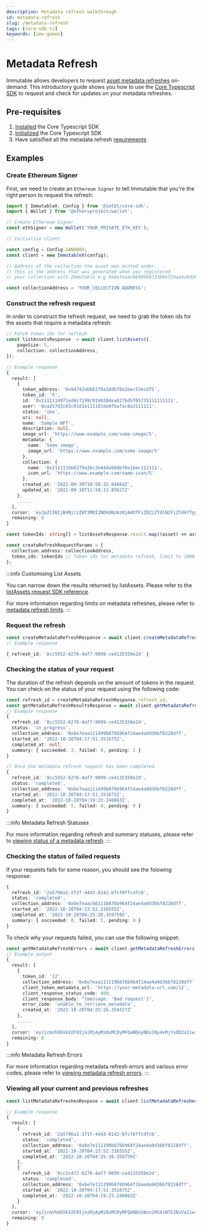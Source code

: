 ```yaml
---
description: Metadata refresh walkthrough
id: metadata-refresh
slug: /metadata-refresh
tags: [core-sdk-ts]
keywords: [imx-games]
---
```


# Metadata Refresh

Immutable allows developers to request [asset metadata refreshes](/docs/asset-metadata-refreshes) on-demand. This introductory guide shows you how to use the [Core Typescript SDK](https://docs.x.immutable.com/sdk-references/core-sdk-ts/1.0.0-beta.3/classes/immutablex.immutablex) to request and check for updates on your metadata refreshes.

## Pre-requisites

1. [Installed](/sdk-docs/core-sdk-ts/installation) the Core Typescript SDK
1. [Initialized](/sdk-docs/core-sdk-ts/initialization) the Core Typescript SDK
1. Have satisified all the metadata refresh [requirements](/docs/asset-metadata-refreshes#requirements)


## Examples

### Create Ethereum Signer

First, we need to create an `Ethereum Signer` to tell Immutable that you're the right person to request the refresh:

```ts
import { ImmutableX, Config } from '@imtbl/core-sdk';
import { Wallet } from '@ethersproject/wallet';

// Create Ethereum Signer
const ethSigner = new Wallet('YOUR_PRIVATE_ETH_KEY');

// Initialize client

const config = Config.SANDBOX;
const client = new ImmutableX(config);

// Address of the collection the asset was minted under.
// This is the address that was generated when you registered
// your collection with Immutable e.g 0x6e7eaac66499b8733964f24ae4a9d36bf8118dff

const collectionAddress = 'YOUR_COLLECTION_ADDRESS';
```

### Construct the refresh request

In order to construct the refresh request, we need to grab the token ids for the assets that require a metadata refresh:

```ts
// Fetch token ids for refresh
const listAssetsResponse  = await client.listAssets({
    pageSize: 5,
    collection: collectionAddress,
});

// Example response
{
  result: [
    {
      token_address: '0x94742ebb6279a3ddb70a1bec53ecd75',
      token_id: '5',
      id: '0x1111114971ed8cf199c019028dea827bd5f05735111111111',
      user: '0xa257d2c65c91d1e111181da9fbafac8a3111111',
      status: 'imx',
      uri: null,
      name: 'Sample NFT',
      description: null,
      image_url: 'https://www.example.com/some-image/5',
      metadata: {
        name: 'Some image',
        image_url: 'https://www.example.com/some-image/5'
      },
      collection: {
        name: '0x111111bb6279a3bc3e44da9ddb70a1bec111111',
        icon_url: 'https://www.example.com/some-icon/5'
      },
      created_at: '2022-09-30T10:58:32.04664Z',
      updated_at: '2022-09-30T11:58:13.85627Z'
    },
    ......
  ],
  cursor: 'eyJpZCI6IjB4NjczZWY3MDI2NDk0NzAzNjA4OTFiZDZiZTdlN2FiZTdkYTgyNzY0MTIyYzVjNTczMTllNTUyMWVkMGRjN2E5YSIsIm5hbWUiOiJMaW5hIiwidXBkYXRlWUiOiJMaW5hIiwidXBkYXR',
  remaining: 0
}

const tokenIds: string[] = listAssetsResponse.result.map((asset) => asset.token_id);

const createRefreshRequestParams = {
  collection_address: collectionAddress,
  token_ids: tokenIds // Token ids for metadata refresh, limit to 1000 per request
};
```


:::info Customising List Assets

You can narrow down the results returned by listAssets. Please refer to the [listAssets request SDK reference](https://docs.x.immutable.com/sdk-references/core-sdk-ts/1.0.0-beta.3/interfaces/index.assetsapilistassetsrequest).

For more information regarding limits on metadata refreshes, please refer to [metadata refresh limits](https://docs.x.immutable.com/docs/asset-metadata-refreshes#metadata-refresh-limits).
:::

### Request the refresh

```ts
const createMetadataRefreshResponse = await client.createMetadataRefresh(ethSigner, createRefreshRequestParams);
// Example response

{ refresh_id: '8cc5552-6276-4af7-9099-ce4135350e2d' }
```

### Checking the status of your request

The duration of the refresh depends on the amount of tokens in the request. You can check on the status of your request using the following code:

```ts
const refresh_id = createMetadataRefreshResponse.refresh_id;
const getMetadataRefreshResultsResponse = await client.getMetadataRefreshResults(ethSigner, refresh_id);
// Example response
{
  refresh_id: '8cc5552-6276-4af7-9099-ce4135350e2d',
  status: 'in_progress',
  collection_address: '0x6e7eaa111499b876b964f24ae4a9d36bf8228dff',
  started_at: '2022-10-20T04:17:51.351675Z',
  completed_at: null,
  summary: { succeeded: 3, failed: 0, pending: 2 }
}

// Once the metadata refresh request has been completed
{
  refresh_id: '8cc5552-6276-4af7-9099-ce4135350e2d',
  status: 'completed',
  collection_address: '0x6e7eaa111499b876b964f24ae4a9d36bf8228dff',
  started_at: '2022-10-20T04:17:51.351675Z',
  completed_at: '2022-10-20T04:19:23.240863Z',
  summary: { succeeded: 5, failed: 0, pending: 0 }
}
```

:::info Metadata Refresh Statuses

For more information regarding refresh and summary statuses, please refer to [viewing status of a metadata refresh](https://docs.x.immutable.com/docs/asset-metadata-refreshes#viewing-the-status-of-a-metadata-refresh).
:::

### Checking the status of failed requests

If your requests fails for some reason, you should see the folowing response:

```ts
{
  refresh_id: '2a5796a1-2f2f-4443-8142-bfcf0ffcdfcb',
  status: 'completed',
  collection_address: '0x6e7eaac66111b876b964f24ae4a9d36bf8228dff',
  started_at: '2022-10-20T04:23:52.316555Z',
  completed_at: '2022-10-20T04:25:26.359759Z',
  summary: { succeeded: 0, failed: 5, pending: 0 }
}
```

To check why your requests failed, you can use the following snippet:

```ts
const getMetadataRefreshErrors = await client.getMetadataRefreshErrors(ethSigner, refresh_id);
// Example output
{
  result: [
    {
      token_id: '12',
      collection_address: '0x6e7eaa111119b876b964f24ae4a9d36bf8228dff',
      client_token_metadata_url: 'https://your-metadata-url.com/12',
      client_response_status_code: 400,
      client_response_body: "{message: 'Bad request'}",
      error_code: 'unable_to_retrieve_metadata',
      created_at: '2022-10-20T04:25:26.354327Z'
    },
    ......
  ],
  cursor: 'eyJjcmVhdGVkX2F0IjoiMjAyMi0xMC0yMFQwNDoyNDo1Ny4xMjYxODZaIiwiaWQiOiI2MTZkMTg4MC0zOTZiLTRmMGUtOGZmaaa',
  remaining: 0
}
```

:::info Metadata Refresh Errors

For more information regarding metadata refresh errors and various error codes, please refer to [viewing metadata refresh errors](https://docs.x.immutable.com/docs/asset-metadata-refreshes#viewing-metadata-refresh-errors).
:::

### Viewing all your current and previous refreshes

```ts
const listMetadataRefreshesRespose = await client.listMetadataRefreshes(ethSigner, collectionAddress);

// Example response
{
  result: [
    {
      refresh_id: '2a5796a1-1f1f-4443-8142-bfcf0ffcdfcb',
      status: 'completed',
      collection_address: '0x6e7e111199b876b964f24ae4a9d36bf8228dff',
      started_at: '2022-10-20T04:23:52.316555Z',
      completed_at: '2022-10-20T04:25:26.359759Z'
    },
    {
      refresh_id: '8cc2c472-6276-4af7-9099-ce4135350e2d',
      status: 'completed',
      collection_address: '0x6e7e111199b876b964f24ae4a9d36bf8228dff',
      started_at: '2022-10-20T04:17:51.351675Z',
      completed_at: '2022-10-20T04:19:23.240863Z'
    }
  ],
  cursor: 'eyJjcmVhdGVkX2F0IjoiMjAyMi0xMC0yMFQwNDoxNzo1MS4zNTE2NzVaIiwiaWQiOiI4Y2MyYzQ3Mi02Mjc2LTRhZjctOTA5OS1jZ111111',
  remaining: 0
}
```
